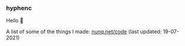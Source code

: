 ### hyphenc

Hello 👋

A list of some of the things I made: [nunq.net/code](https://nunq.net/code) (last updated: 19-07-2021)
